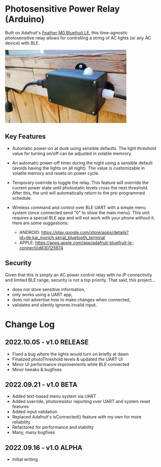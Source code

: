 # Photosensitive Power Relay (Arduino)

Built on Adafruit's [Feather M0 Bluefruit LE](https://www.adafruit.com/product/2995), this time-agnostic photosensitive relay allows for controlling a string of AC lights (or any AC device) with BLE.

<img alt="Photosensitive Power Relay" src="/img/photo-pwr-relay.jpg" width=400><br/>

## Key Features

- Automatic power-on at dusk using sensible defaults. The light threshold value for turning on/off can be adjusted in volatile memrory.

- An automatic power-off timer during the night using a sensible default (avoids having the lights on all night). The value is customizable in volatile memory and resets on power cycle.

- Temporary override to toggle the relay. This feature will override the current power state until photostatic levels cross the next threshold. After this, the unit will automatically return to the pre-programmed schedule.

- Wireless command and control over BLE UART with a simple menu system (once connected send "0" to show the main menu). This unit requires a special BLE app and will not work with your phone without it. Here are some suggestions:
  - ANDROID: <https://play.google.com/store/apps/details?id=de.kai_morich.serial_bluetooth_terminal>
  - APPLE:   <https://apps.apple.com/app/adafruit-bluefruit-le-connect/id830125974>

## Security
Given that this is simply an AC power control relay with no IP connectivity and limited BLE range, security is not a top priority. That said, this project...
  - does not store sensitive information,
  - only works using a UART app,
  - does not advertise how to make changes when connected,
  - validates and silently ignores invalid input.

# Change Log

## 2022.10.05 - v1.0 RELEASE

- Fixed a bug where the lights would turn on briefly at dawn
- Finalized photoThreshold levels & updated the UART UI
- Minor UI performance improvements while BLE connected
- Minor tweaks & bugfixes

## 2022.09.21 - v1.0 BETA

- Added text-based menu system via UART
- Added override, photoresistor reporting over UART and system reset features
- Added input validation
- Replaced Adafruit's isConnected() feature with my own for more reliability
- Refactored for performance and stability
- Many, many bugfixes

## 2022.09.16 - v1.0 ALPHA

- Initial writing
